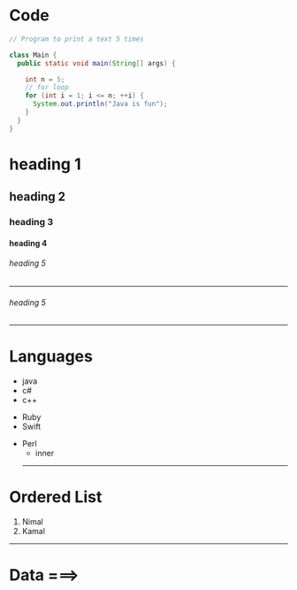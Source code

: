 # Code
``` java
// Program to print a text 5 times

class Main {
  public static void main(String[] args) {

    int n = 5;
    // for loop  
    for (int i = 1; i <= n; ++i) {
      System.out.println("Java is fun");
    }
  }
}

```

# heading 1
## heading 2
### heading 3
#### heading 4
###### heading 5
---
###### heading 5
***
# Languages 
+ java
+ c#
+ c++
- Ruby
- Swift
* Perl
    * inner
  ---
# Ordered List
1. Nimal
2. Kamal

---
# Data ===>
